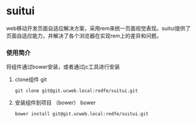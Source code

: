 # suitui 
web移动开发页面自适应解决方案，采用rem来统一页面视觉表现。suitui提供了页面自适应能力，并解决了各个浏览器在实现rem上的差异和问题。

### 使用简介 ###
将组件通过bower安装，或者通过jc工具进行安装

1. clone组件
    git
    ```shell
    git clone git@git.ucweb.local:redfe/suitui.git
    ```
    
2. 安装组件到项目 （bower）
    bower
    ```shell
    bower install git@git.ucweb.local:redfe/suitui.git
    ```